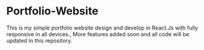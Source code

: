 # Portfolio-Website
This is my simple portfolio website design and develop in React.Js with fully responsive in all devices., More features added soon and all code will be updated in this repository.
